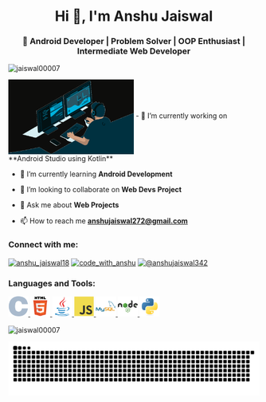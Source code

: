 <h1 align="center">Hi 👋, I'm Anshu Jaiswal</h1>
<h3 align="center">🚀 Android Developer | Problem Solver | OOP Enthusiast | Intermediate Web Developer</h3>

<p align="left"> <img src="https://komarev.com/ghpvc/?username=jaiswal00007&label=Profile%20views&color=0e75b6&style=flat" alt="jaiswal00007" /> </p>
<img align="center" src="https://github.com/jaiswal00007/jaiswal00007/blob/main/user%20(2).gif?raw=true" alt="Coding GIF" style="width:50%; max-width:400px;">
- 🔭 I’m currently working on **Android Studio  using Kotlin**

- 🌱 I’m currently learning **Android Development**

- 👯 I’m looking to collaborate on **Web Devs Project**

- 💬 Ask me about **Web Projects**

- 📫 How to reach me **anshujaiswal272@gmail.com**

<h3 align="left">Connect with me:</h3>
<p align="left">
<a href="https://instagram.com/anshu_jaiswal072" target="blank"><img align="center" src="https://raw.githubusercontent.com/rahuldkjain/github-profile-readme-generator/master/src/images/icons/Social/instagram.svg" alt="anshu_jaiswal18" height="25" width="40" /></a>
<a href="https://www.leetcode.com/code_with_anshu" target="blank"><img  align="center" src="https://img.icons8.com/external-tal-revivo-color-tal-revivo/96/000000/external-level-up-your-coding-skills-and-quickly-land-a-job-logo-color-tal-revivo.png" alt="code_with_anshu" height="30" width="40" /></a>
<a href="https://www.hackerrank.com/profile/anshujaiswal342" target="blank"><img align="center" src="https://raw.githubusercontent.com/rahuldkjain/github-profile-readme-generator/master/src/images/icons/Social/hackerrank.svg" alt="@anshujaiswal342" height="30" width="40" /></a>
</p>

<h3 align="left">Languages and Tools:</h3>
<p align="left"> <a href="https://www.cprogramming.com/" target="_blank" rel="noreferrer"> <img src="https://raw.githubusercontent.com/devicons/devicon/master/icons/c/c-original.svg" alt="c" width="40" height="40"/> </a> <a href="https://www.w3.org/html/" target="_blank" rel="noreferrer"> <img src="https://raw.githubusercontent.com/devicons/devicon/master/icons/html5/html5-original-wordmark.svg" alt="html5" width="40" height="40"/> </a> <a href="https://www.java.com" target="_blank" rel="noreferrer"> <img src="https://raw.githubusercontent.com/devicons/devicon/master/icons/java/java-original.svg" alt="java" width="40" height="40"/> </a> <a href="https://developer.mozilla.org/en-US/docs/Web/JavaScript" target="_blank" rel="noreferrer"> <img src="https://raw.githubusercontent.com/devicons/devicon/master/icons/javascript/javascript-original.svg" alt="javascript" width="40" height="40"/> </a> <a href="https://www.mysql.com/" target="_blank" rel="noreferrer"> <img src="https://raw.githubusercontent.com/devicons/devicon/master/icons/mysql/mysql-original-wordmark.svg" alt="mysql" width="40" height="40"/> </a> <a href="https://nodejs.org" target="_blank" rel="noreferrer"> <img src="https://raw.githubusercontent.com/devicons/devicon/master/icons/nodejs/nodejs-original-wordmark.svg" alt="nodejs" width="40" height="40"/> </a> <a href="https://www.python.org" target="_blank" rel="noreferrer"> <img src="https://raw.githubusercontent.com/devicons/devicon/master/icons/python/python-original.svg" alt="python" width="40" height="40"/> </a> </p>


<p><img align="center" src="https://github-readme-stats.vercel.app/api/top-langs?username=jaiswal00007&show_icons=true&locale=en&layout=compact" alt="jaiswal00007" /></p>

<picture>
  <source media="(prefers-color-scheme: dark)" srcset="dist/github-contribution-grid-snake-dark.svg" />
  <source media="(prefers-color-scheme: light)" srcset="dist/github-contribution-grid-snake.svg" />
  <img alt="github contribution grid snake animation" src="dist/github-contribution-grid-snake.svg" />
</picture>

